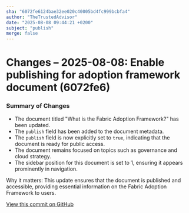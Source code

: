 ```yaml
---
sha: "6072fe6124bae32ee020c40005bd4fc999bcbfa4"
author: "TheTrustedAdvisor"
date: "2025-08-08 09:44:21 +0200"
subject: "publish"
merge: false
---
```


# Changes – 2025-08-08: Enable publishing for adoption framework document (6072fe6)

### Summary of Changes

- The document titled "What is the Fabric Adoption Framework?" has been updated.
- The `publish` field has been added to the document metadata.
- The `publish` field is now explicitly set to `true`, indicating that the document is ready for public access.
- The document remains focused on topics such as governance and cloud strategy.
- The sidebar position for this document is set to 1, ensuring it appears prominently in navigation.

Why it matters: This update ensures that the document is published and accessible, providing essential information on the Fabric Adoption Framework to users.

[View this commit on GitHub](https://github.com/TheTrustedAdvisor/FabricAdoptionFramework/commit/6072fe6124bae32ee020c40005bd4fc999bcbfa4)
